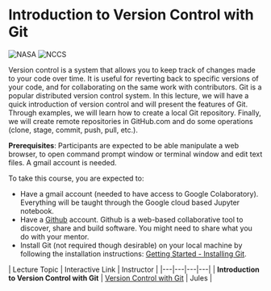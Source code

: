 # Introduction to Version Control with Git

![NASA](http://www.nasa.gov/sites/all/themes/custom/nasatwo/images/nasa-logo.svg) ![NCCS](https://www.nccs.nasa.gov/sites/default/files/NCCS_Logo_0.png)


Version control is a system that allows you to keep track of changes made to your code over time. It is useful for reverting back to specific versions of your code, and for collaborating on the same work with contributors. Git is a popular distributed version control system. In this lecture, we will have a quick introduction of version control and will present the features of Git. Through examples, we will learn how to create a local Git repository. Finally, we will create remote repositories in GitHub.com and do some operations (clone, stage, commit, push, pull, etc.).

**Prerequisites**: Participants are expected to be able manipulate a web browser, to open command prompt window or terminal window and edit text files. A gmail account is needed.


To take this course, you are expected to:

- Have a gmail account (needed to have access to Google Colaboratory). Everything will be taught through the Google cloud based Jupyter notebook.
- Have a [Github](github.com) account. Github is a web-based collaborative
  tool to discover, share and build software. You might need to share what you do with your mentor. 
- Install Git (not required though desirable) on your local machine by following the installation instructions: [Getting Started - Installing Git](https://git-scm.com/book/en/v2/Getting-Started-Installing-Git).

| Lecture Topic | Interactive Link | Instructor |
|---|---|---|---|
|  **Introduction to Version Control with Git**  | <a href="https://github.com/astg606/py_materials/blob/master/git_tutorial/version_control_git.pdf">Version Control with Git</a>  | Jules |


<!---
| 17:15-17:30 | **Feedback Session** |  |  |
| 17:15-17:30 | **Feedback Session** |  <a href="https://www.surveymonkey.com/r/PWQVXH5"> Evaluation Survey </a> | |
--->
